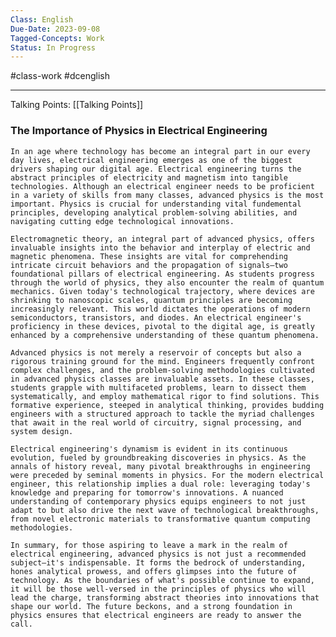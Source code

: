 ```yaml
---
Class: English
Due-Date: 2023-09-08
Tagged-Concepts: Work
Status: In Progress
---
```

#class-work #dcenglish 

---


Talking Points: [[Talking Points]]



### The Importance of Physics in Electrical Engineering
	In an age where technology has become an integral part in our every day lives, electrical engineering emerges as one of the biggest drivers shaping our digital age. Electrical engineering turns the abstract principles of electricity and magnetism into tangible technologies. Although an electrical engineer needs to be proficient in a variety of skills from many classes, advanced physics is the most important. Physics is crucial for understanding vital fundemental principles, developing analytical problem-solving abilities, and navigating cutting edge technological innovations.
	
	Electromagnetic theory, an integral part of advanced physics, offers invaluable insights into the behavior and interplay of electric and magnetic phenomena. These insights are vital for comprehending intricate circuit behaviors and the propagation of signals—two foundational pillars of electrical engineering. As students progress through the world of physics, they also encounter the realm of quantum mechanics. Given today's technological trajectory, where devices are shrinking to nanoscopic scales, quantum principles are becoming increasingly relevant. This world dictates the operations of modern semiconductors, transistors, and diodes. An electrical engineer's proficiency in these devices, pivotal to the digital age, is greatly enhanced by a comprehensive understanding of these quantum phenomena.
	
	Advanced physics is not merely a reservoir of concepts but also a rigorous training ground for the mind. Engineers frequently confront complex challenges, and the problem-solving methodologies cultivated in advanced physics classes are invaluable assets. In these classes, students grapple with multifaceted problems, learn to dissect them systematically, and employ mathematical rigor to find solutions. This formative experience, steeped in analytical thinking, provides budding engineers with a structured approach to tackle the myriad challenges that await in the real world of circuitry, signal processing, and system design.
	
	Electrical engineering's dynamism is evident in its continuous evolution, fueled by groundbreaking discoveries in physics. As the annals of history reveal, many pivotal breakthroughs in engineering were preceded by seminal moments in physics. For the modern electrical engineer, this relationship implies a dual role: leveraging today's knowledge and preparing for tomorrow's innovations. A nuanced understanding of contemporary physics equips engineers to not just adapt to but also drive the next wave of technological breakthroughs, from novel electronic materials to transformative quantum computing methodologies.
	
	In summary, for those aspiring to leave a mark in the realm of electrical engineering, advanced physics is not just a recommended subject—it's indispensable. It forms the bedrock of understanding, hones analytical prowess, and offers glimpses into the future of technology. As the boundaries of what's possible continue to expand, it will be those well-versed in the principles of physics who will lead the charge, transforming abstract theories into innovations that shape our world. The future beckons, and a strong foundation in physics ensures that electrical engineers are ready to answer the call.
